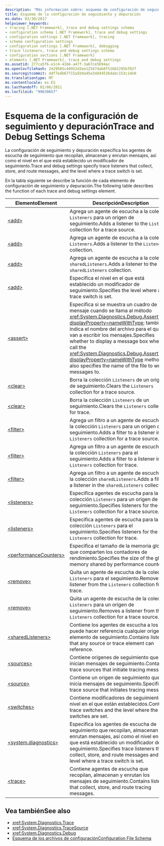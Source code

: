 ```yaml
---
description: 'Más información sobre: esquema de configuración de seguimiento y depuración'
title: Esquema de la configuración de seguimiento y depuración
ms.date: 03/30/2017
helpviewer_keywords:
- tracing [.NET Framework], trace and debug settings schema
- configuration schema [.NET Framework], trace and debug settings
- configuration settings [.NET Framework], tracing
- schema configuration settings
- configuration settings [.NET Framework], debugging
- trace listeners, trace and debug settings schema
- configuration sections [.NET Framework]
- elements [.NET Framework], trace and debug settings
ms.assetid: 277ca5f6-e1c4-41b6-a47f-3a67ce5b94ac
ms.openlocfilehash: 2429585c44952d2ee12547dab8f51662295bf02f
ms.sourcegitcommit: ddf7edb67715a5b9a45e3dd44536dabc153c1de0
ms.translationtype: MT
ms.contentlocale: es-ES
ms.lasthandoff: 02/06/2021
ms.locfileid: "99639657"
---
```

# <a name="trace-and-debug-settings-schema"></a><span data-ttu-id="a3a5c-103">Esquema de la configuración de seguimiento y depuración</span><span class="sxs-lookup"><span data-stu-id="a3a5c-103">Trace and Debug Settings Schema</span></span>

<span data-ttu-id="a3a5c-104">La configuración de seguimiento y depuración especifica los agentes de escucha de seguimiento que recopilan, almacenan y enrutan mensajes, así como el nivel en el que está establecido un modificador de seguimiento.</span><span class="sxs-lookup"><span data-stu-id="a3a5c-104">Trace and debug settings specify trace listeners that collect, store, and route messages, and the level where a trace switch is set.</span></span>  
  
 <span data-ttu-id="a3a5c-105">En la tabla siguiente se describe la función de cada elemento de configuración de seguimiento y depuración.</span><span class="sxs-lookup"><span data-stu-id="a3a5c-105">The following table describes the function of each trace and debug settings element.</span></span>  
  
|<span data-ttu-id="a3a5c-106">Elemento</span><span class="sxs-lookup"><span data-stu-id="a3a5c-106">Element</span></span>|<span data-ttu-id="a3a5c-107">Descripción</span><span class="sxs-lookup"><span data-stu-id="a3a5c-107">Description</span></span>|  
|-------------|-----------------|  
|[\<add>](add-element-for-listeners-for-source.md)|<span data-ttu-id="a3a5c-108">Agrega un agente de escucha a la colección `Listeners` para un origen de seguimiento.</span><span class="sxs-lookup"><span data-stu-id="a3a5c-108">Adds a listener to the `Listeners` collection for a trace source.</span></span>|  
|[\<add>](add-element-for-listeners-for-trace.md)|<span data-ttu-id="a3a5c-109">Agrega un agente de escucha a la colección `Listeners`.</span><span class="sxs-lookup"><span data-stu-id="a3a5c-109">Adds a listener to the `Listeners` collection.</span></span>|  
|[\<add>](add-element-for-sharedlisteners.md)|<span data-ttu-id="a3a5c-110">Agrega un agente de escucha a la colección `sharedListeners`.</span><span class="sxs-lookup"><span data-stu-id="a3a5c-110">Adds a listener to the `sharedListeners` collection.</span></span>|  
|[\<add>](add-element-for-switches.md)|<span data-ttu-id="a3a5c-111">Especifica el nivel en el que está establecido un modificador de seguimiento.</span><span class="sxs-lookup"><span data-stu-id="a3a5c-111">Specifies the level where a trace switch is set.</span></span>|  
|[\<assert>](assert-element.md)|<span data-ttu-id="a3a5c-112">Especifica si se muestra un cuadro de mensaje cuando se llama al método <xref:System.Diagnostics.Debug.Assert%2A?displayProperty=nameWithType>; también indica el nombre del archivo para el que se van a escribir los mensajes.</span><span class="sxs-lookup"><span data-stu-id="a3a5c-112">Specifies whether to display a message box when you call the <xref:System.Diagnostics.Debug.Assert%2A?displayProperty=nameWithType> method; also specifies the name of the file to write messages to.</span></span>|  
|[\<clear>](clear-element-for-listeners-for-source.md)|<span data-ttu-id="a3a5c-113">Borra la colección `Listeners` de un origen de seguimiento.</span><span class="sxs-lookup"><span data-stu-id="a3a5c-113">Clears the `Listeners` collection for a trace source.</span></span>|  
|[\<clear>](clear-element-for-listeners-for-trace.md)|<span data-ttu-id="a3a5c-114">Borra la colección `Listeners` de un seguimiento.</span><span class="sxs-lookup"><span data-stu-id="a3a5c-114">Clears the `Listeners` collection for trace.</span></span>|  
|[\<filter>](filter-element-for-add-for-listeners-for-source.md)|<span data-ttu-id="a3a5c-115">Agrega un filtro a un agente de escucha en la colección `Listeners` para un origen de seguimiento.</span><span class="sxs-lookup"><span data-stu-id="a3a5c-115">Adds a filter to a listener in the `Listeners` collection for a trace source.</span></span>|  
|[\<filter>](filter-element-for-add-for-listeners-for-trace.md)|<span data-ttu-id="a3a5c-116">Agrega un filtro a un agente de escucha en la colección `Listeners` para el seguimiento.</span><span class="sxs-lookup"><span data-stu-id="a3a5c-116">Adds a filter to a listener in the `Listeners` collection for trace.</span></span>|  
|[\<filter>](filter-element-for-add-for-sharedlisteners.md)|<span data-ttu-id="a3a5c-117">Agrega un filtro a un agente de escucha en la colección `sharedListeners`.</span><span class="sxs-lookup"><span data-stu-id="a3a5c-117">Adds a filter to a listener in the `sharedListeners` collection.</span></span>|  
|[\<listeners>](listeners-element-for-source.md)|<span data-ttu-id="a3a5c-118">Especifica agentes de escucha para la colección `Listeners` para un origen de seguimiento.</span><span class="sxs-lookup"><span data-stu-id="a3a5c-118">Specifies listeners for the `Listeners` collection for a trace source.</span></span>|  
|[\<listeners>](listeners-element-for-trace.md)|<span data-ttu-id="a3a5c-119">Especifica agentes de escucha para la colección `Listeners` para el seguimiento.</span><span class="sxs-lookup"><span data-stu-id="a3a5c-119">Specifies listeners for the `Listeners` collection for trace.</span></span>|  
|[\<performanceCounters>](performancecounters-element.md)|<span data-ttu-id="a3a5c-120">Especifica el tamaño de la memoria global que comparten los contadores de rendimiento.</span><span class="sxs-lookup"><span data-stu-id="a3a5c-120">Specifies the size of the global memory shared by performance counters.</span></span>|  
|[\<remove>](remove-element-for-listeners-for-trace.md)|<span data-ttu-id="a3a5c-121">Quita un agente de escucha de la colección `Listeners` para el seguimiento.</span><span class="sxs-lookup"><span data-stu-id="a3a5c-121">Removes a listener from the `Listeners` collection for trace.</span></span>|  
|[\<remove>](remove-element-for-listeners-for-source.md)|<span data-ttu-id="a3a5c-122">Quita un agente de escucha de la colección `Listeners` para un origen de seguimiento.</span><span class="sxs-lookup"><span data-stu-id="a3a5c-122">Removes a listener from the `Listeners` collection for a trace source.</span></span>|  
|[\<sharedListeners>](sharedlisteners-element.md)|<span data-ttu-id="a3a5c-123">Contiene los agentes de escucha a los que puede hacer referencia cualquier origen o elemento de seguimiento.</span><span class="sxs-lookup"><span data-stu-id="a3a5c-123">Contains listeners that any source or trace element can reference.</span></span>|  
|[\<sources>](sources-element.md)|<span data-ttu-id="a3a5c-124">Contiene orígenes de seguimiento que inician mensajes de seguimiento.</span><span class="sxs-lookup"><span data-stu-id="a3a5c-124">Contains trace sources that initiate tracing messages.</span></span>|  
|[\<source>](source-element.md)|<span data-ttu-id="a3a5c-125">Contiene un origen de seguimiento que inicia mensajes de seguimiento.</span><span class="sxs-lookup"><span data-stu-id="a3a5c-125">Specifies a trace source that initiates tracing messages.</span></span>|  
|[\<switches>](switches-element.md)|<span data-ttu-id="a3a5c-126">Contiene modificadores de seguimiento y el nivel en el que están establecidos.</span><span class="sxs-lookup"><span data-stu-id="a3a5c-126">Contains trace switches and the level where the trace switches are set.</span></span>|  
|[\<system.diagnostics>](system-diagnostics-element.md)|<span data-ttu-id="a3a5c-127">Especifica los agentes de escucha de seguimiento que recopilan, almacenan y enrutan mensajes, así como el nivel en el que está establecido un modificador de seguimiento.</span><span class="sxs-lookup"><span data-stu-id="a3a5c-127">Specifies trace listeners that collect, store, and route messages and the level where a trace switch is set.</span></span>|  
|[\<trace>](trace-element.md)|<span data-ttu-id="a3a5c-128">Contiene agentes de escucha que recopilan, almacenan y enrutan los mensajes de seguimiento.</span><span class="sxs-lookup"><span data-stu-id="a3a5c-128">Contains listeners that collect, store, and route tracing messages.</span></span>|  
  
## <a name="see-also"></a><span data-ttu-id="a3a5c-129">Vea también</span><span class="sxs-lookup"><span data-stu-id="a3a5c-129">See also</span></span>

- <xref:System.Diagnostics.Trace>
- <xref:System.Diagnostics.TraceSource>
- <xref:System.Diagnostics.Debug>
- [<span data-ttu-id="a3a5c-130">Esquema de los archivos de configuración</span><span class="sxs-lookup"><span data-stu-id="a3a5c-130">Configuration File Schema</span></span>](../index.md)
